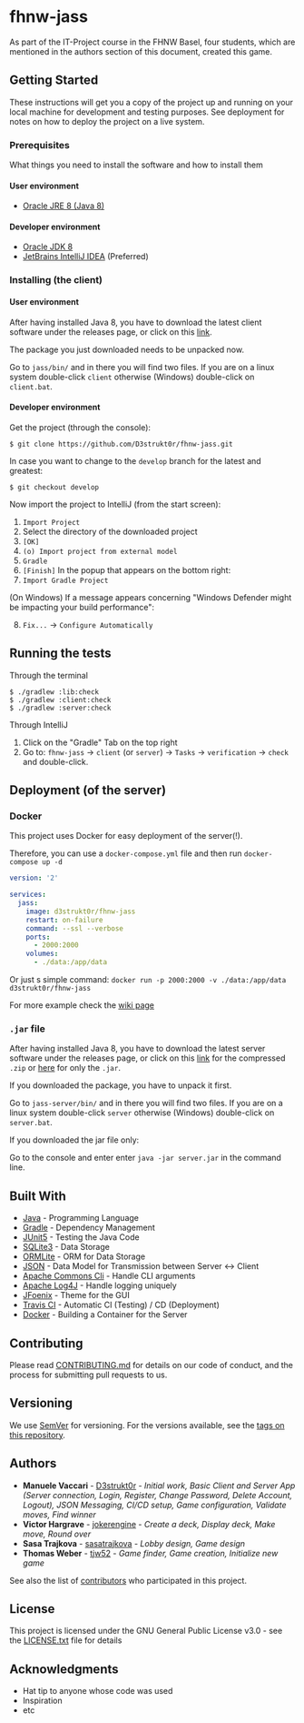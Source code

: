 # fhnw-jass

As part of the IT-Project course in the FHNW Basel, four students, which are mentioned in the authors section of this
document, created this game.

## Getting Started

These instructions will get you a copy of the project up and running on your local machine for development and testing
purposes. See deployment for notes on how to deploy the project on a live system.

### Prerequisites

What things you need to install the software and how to install them

#### User environment

* [Oracle JRE 8 (Java 8)](https://www.java.com/de/)

#### Developer environment

* [Oracle JDK 8](https://www.oracle.com/java/technologies/javase/javase-jdk8-downloads.html)
* [JetBrains IntelliJ IDEA](https://www.jetbrains.com/de-de/idea/) (Preferred)

### Installing (the client)

#### User environment

After having installed Java 8, you have to download the latest client software under the releases page, or click on this
[link](https://github.com/D3strukt0r/fhnw-jass/releases/latest/download/jass.zip).

The package you just downloaded needs to be unpacked now.

Go to `jass/bin/` and in there you will find two files. If you are on a linux system double-click `client` otherwise
(Windows) double-click on `client.bat`.

#### Developer environment

Get the project (through the console):
```shell script
$ git clone https://github.com/D3strukt0r/fhnw-jass.git
```
In case you want to change to the `develop` branch for the latest and greatest:
```shell script
$ git checkout develop
```

Now import the project to IntelliJ (from the start screen):
1. `Import Project`
2. Select the directory of the downloaded project
3. `[OK]`
4. `(o) Import project from external model`
5. `Gradle`
6. `[Finish]`
In the popup that appears on the bottom right:
7. `Import Gradle Project`

(On Windows) If a message appears concerning "Windows Defender might be impacting your build performance":

8. `Fix...` -> `Configure Automatically`

## Running the tests

Through the terminal
```shell script
$ ./gradlew :lib:check
$ ./gradlew :client:check
$ ./gradlew :server:check
```

Through IntelliJ
1. Click on the "Gradle" Tab on the top right
2. Go to: `fhnw-jass` -> `client` (or `server`) -> `Tasks` -> `verification` -> `check` and double-click.

## Deployment (of the server)

### Docker

This project uses Docker for easy deployment of the server(!).

Therefore, you can use a `docker-compose.yml` file and then run `docker-compose up -d`
```yaml
version: '2'

services:
  jass:
    image: d3strukt0r/fhnw-jass
    restart: on-failure
    command: --ssl --verbose
    ports:
      - 2000:2000
    volumes:
      - ./data:/app/data
```
Or just s simple command: `docker run -p 2000:2000 -v ./data:/app/data d3strukt0r/fhnw-jass`

For more example check the [wiki page](https://github.com/D3strukt0r/fhnw-jass/wiki/Example-docker-compose.yml)

### `.jar` file

After having installed Java 8, you have to download the latest server software under the releases page, or click on this
[link](https://github.com/D3strukt0r/fhnw-jass/releases/latest/download/jass-server.zip) for the compressed `.zip` or
[here](https://github.com/D3strukt0r/fhnw-jass/releases/latest/download/jass-server.jar) for only the `.jar`.

If you downloaded the package, you have to unpack it first.

Go to `jass-server/bin/` and in there you will find two files. If you are on a linux system double-click `server`
otherwise (Windows) double-click on `server.bat`.

If you downloaded the jar file only:

Go to the console and enter enter `java -jar server.jar` in the command line.

## Built With

* [Java](https://www.java.com/de/) - Programming Language
* [Gradle](https://gradle.org/) - Dependency Management
* [JUnit5](https://junit.org/junit5/) - Testing the Java Code
* [SQLite3](https://www.sqlite.org/index.html) - Data Storage
* [ORMLite](http://ormlite.com/) - ORM for Data Storage
* [JSON](https://www.json.org/json-en.html) - Data Model for Transmission between Server <-> Client
* [Apache Commons Cli](https://commons.apache.org/proper/commons-cli/) - Handle CLI arguments
* [Apache Log4J](https://logging.apache.org/log4j/2.x/) - Handle logging uniquely
* [JFoenix](http://www.jfoenix.com/) - Theme for the GUI
* [Travis CI](https://travis-ci.com/) - Automatic CI (Testing) / CD (Deployment)
* [Docker](https://www.docker.com/) - Building a Container for the Server

## Contributing

Please read [CONTRIBUTING.md](CONTRIBUTING.md) for details on our code of conduct, and the process for submitting pull
requests to us.

## Versioning

We use [SemVer](http://semver.org/) for versioning. For the versions available, see the
[tags on this repository](https://github.com/D3strukt0r/fhnw-jass/tags). 

## Authors

* **Manuele Vaccari** - [D3strukt0r](https://github.com/D3strukt0r) - *Initial work, Basic Client and Server App (Server
connection, Login, Register, Change Password, Delete Account, Logout), JSON Messaging, CI/CD setup, Game configuration,
Validate moves, Find winner*
* **Victor Hargrave** - [jokerengine](https://github.com/jokerengine) - *Create a deck, Display deck, Make move, Round
over*
* **Sasa Trajkova** - [sasatrajkova](https://github.com/sasatrajkova) - *Lobby design, Game design*
* **Thomas Weber** - [tjw52](https://github.com/tjw52) - *Game finder, Game creation, Initialize new game*

See also the list of [contributors](https://github.com/D3strukt0r/fhnw-jass/contributors) who participated in this
project.

## License

This project is licensed under the GNU General Public License v3.0 - see the [LICENSE.txt](LICENSE.txt) file for details

## Acknowledgments

* Hat tip to anyone whose code was used
* Inspiration
* etc
